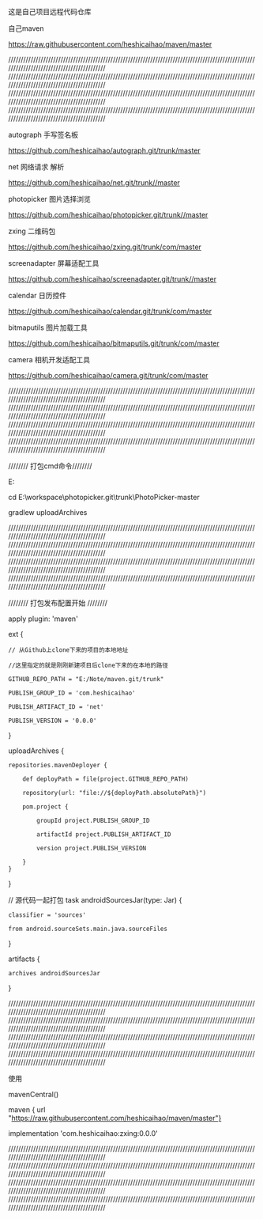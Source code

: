 这是自己项目远程代码仓库

自己maven

https://raw.githubusercontent.com/heshicaihao/maven/master


//////////////////////////////////////////////////////////////////////////////////////////////////////////////////////////////////////////
//////////////////////////////////////////////////////////////////////////////////////////////////////////////////////////////////////////
//////////////////////////////////////////////////////////////////////////////////////////////////////////////////////////////////////////
//////////////////////////////////////////////////////////////////////////////////////////////////////////////////////////////////////////


autograph 手写签名板

https://github.com/heshicaihao/autograph.git/trunk/master


net 网络请求 解析

https://github.com/heshicaihao/net.git/trunk//master


photopicker 图片选择浏览

https://github.com/heshicaihao/photopicker.git/trunk//master


zxing 二维码包

https://github.com/heshicaihao/zxing.git/trunk/com/master


screenadapter 屏幕适配工具

https://github.com/heshicaihao/screenadapter.git/trunk//master


calendar 日历控件

https://github.com/heshicaihao/calendar.git/trunk/com/master

bitmaputils 图片加载工具

https://github.com/heshicaihao/bitmaputils.git/trunk/com/master


camera 相机开发适配工具

https://github.com/heshicaihao/camera.git/trunk/com/master


//////////////////////////////////////////////////////////////////////////////////////////////////////////////////////////////////////////
//////////////////////////////////////////////////////////////////////////////////////////////////////////////////////////////////////////
//////////////////////////////////////////////////////////////////////////////////////////////////////////////////////////////////////////
//////////////////////////////////////////////////////////////////////////////////////////////////////////////////////////////////////////



//////// 打包cmd命令////////

E:

cd E:\workspace\photopicker.git\trunk\PhotoPicker-master

gradlew uploadArchives


//////////////////////////////////////////////////////////////////////////////////////////////////////////////////////////////////////////
//////////////////////////////////////////////////////////////////////////////////////////////////////////////////////////////////////////
//////////////////////////////////////////////////////////////////////////////////////////////////////////////////////////////////////////
//////////////////////////////////////////////////////////////////////////////////////////////////////////////////////////////////////////



//////// 打包发布配置开始 ////////

apply plugin: 'maven'

ext {

    // 从Github上clone下来的项目的本地地址
	
    //这里指定的就是刚刚新建项目后clone下来的在本地的路径
	
    GITHUB_REPO_PATH = "E:/Note/maven.git/trunk"
	
	PUBLISH_GROUP_ID = 'com.heshicaihao'
	
    PUBLISH_ARTIFACT_ID = 'net'
	
    PUBLISH_VERSION = '0.0.0'
	
}

uploadArchives {

    repositories.mavenDeployer {
	
        def deployPath = file(project.GITHUB_REPO_PATH)
		
        repository(url: "file://${deployPath.absolutePath}")
		
        pom.project {
		
            groupId project.PUBLISH_GROUP_ID
			
            artifactId project.PUBLISH_ARTIFACT_ID
			
            version project.PUBLISH_VERSION
			
        }
    }
}

// 源代码一起打包
task androidSourcesJar(type: Jar) {

    classifier = 'sources'
	
    from android.sourceSets.main.java.sourceFiles
	
}

artifacts {

    archives androidSourcesJar
	
}

//////////////////////////////////////////////////////////////////////////////////////////////////////////////////////////////////////////
//////////////////////////////////////////////////////////////////////////////////////////////////////////////////////////////////////////
//////////////////////////////////////////////////////////////////////////////////////////////////////////////////////////////////////////
//////////////////////////////////////////////////////////////////////////////////////////////////////////////////////////////////////////



使用

mavenCentral()

maven { url "https://raw.githubusercontent.com/heshicaihao/maven/master"}

implementation 'com.heshicaihao:zxing:0.0.0'


//////////////////////////////////////////////////////////////////////////////////////////////////////////////////////////////////////////
//////////////////////////////////////////////////////////////////////////////////////////////////////////////////////////////////////////
//////////////////////////////////////////////////////////////////////////////////////////////////////////////////////////////////////////
//////////////////////////////////////////////////////////////////////////////////////////////////////////////////////////////////////////

